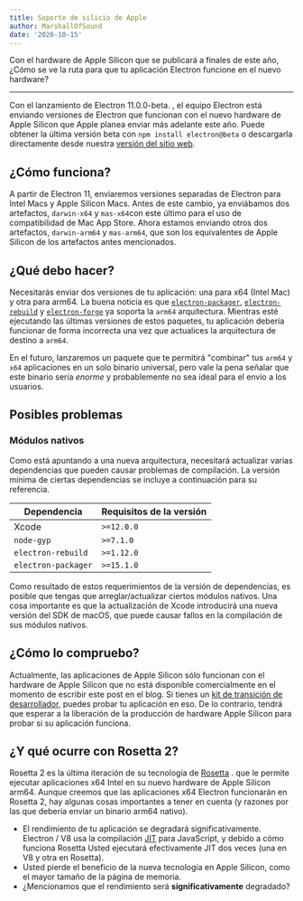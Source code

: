 ```yaml
---
title: Soporte de silicio de Apple
author: MarshallOfSound
date: '2020-10-15'
---
```


Con el hardware de Apple Silicon que se publicará a finales de este año, ¿Cómo se ve la ruta para que tu aplicación Electron funcione en el nuevo hardware?

---

Con el lanzamiento de Electron 11.0.0-beta. , el equipo Electron está enviando versiones de Electron que funcionan con el nuevo hardware de Apple Silicon que Apple planea enviar más adelante este año. Puede obtener la última versión beta con `npm install electron@beta` o descargarla directamente desde nuestra [versión del sitio web](https://electronjs.org/releases/stable).

## ¿Cómo funciona?

A partir de Electron 11, enviaremos versiones separadas de Electron para Intel Macs y Apple Silicon Macs. Antes de este cambio, ya enviábamos dos artefactos, `darwin-x64` y `mas-x64`con este último para el uso de compatibilidad de Mac App Store. Ahora estamos enviando otros dos artefactos, `darwin-arm64` y `mas-arm64`, que son los equivalentes de Apple Silicon de los artefactos antes mencionados.

## ¿Qué debo hacer?

Necesitarás enviar dos versiones de tu aplicación: una para x64 (Intel Mac) y otra para arm64. La buena noticia es que [`electron-packager`](https://github.com/electron/electron-packager/), [`electron-rebuild`](https://github.com/electron/electron-rebuild/) y [`electron-forge`](https://github.com/electron-userland/electron-forge/) ya soporta la `arm64` arquitectura. Mientras esté ejecutando las últimas versiones de estos paquetes, tu aplicación debería funcionar de forma incorrecta una vez que actualices la arquitectura de destino a `arm64`.

En el futuro, lanzaremos un paquete que te permitirá "combinar" tus `arm64` y `x64` aplicaciones en un solo binario universal, pero vale la pena señalar que este binario sería _enorme_ y probablemente no sea ideal para el envío a los usuarios.

## Posibles problemas

### Módulos nativos

Como está apuntando a una nueva arquitectura, necesitará actualizar varias dependencias que pueden causar problemas de compilación. La versión mínima de ciertas dependencias se incluye a continuación para su referencia.

| Dependencia         | Requisitos de la versión |
| ------------------- | ------------------------ |
| Xcode               | `>=12.0.0`            |
| `node-gyp`          | `>=7.1.0`             |
| `electron-rebuild`  | `>=1.12.0`            |
| `electron-packager` | `>=15.1.0`            |

Como resultado de estos requerimientos de la versión de dependencias, es posible que tengas que arreglar/actualizar ciertos módulos nativos.  Una cosa importante es que la actualización de Xcode introducirá una nueva versión del SDK de macOS, que puede causar fallos en la compilación de sus módulos nativos.


## ¿Cómo lo compruebo?

Actualmente, las aplicaciones de Apple Silicon sólo funcionan con el hardware de Apple Silicon que no está disponible comercialmente en el momento de escribir este post en el blog. Si tienes un [kit de transición de desarrollador](https://developer.apple.com/programs/universal/), puedes probar tu aplicación en eso. De lo contrario, tendrá que esperar a la liberación de la producción de hardware Apple Silicon para probar si su aplicación funciona.

## ¿Y qué ocurre con Rosetta 2?

Rosetta 2 es la última iteración de su tecnología de [Rosetta](https://en.wikipedia.org/wiki/Rosetta_(software)) . que le permite ejecutar aplicaciones x64 Intel en su nuevo hardware de Apple Silicon arm64. Aunque creemos que las aplicaciones x64 Electron funcionarán en Rosetta 2, hay algunas cosas importantes a tener en cuenta (y razones por las que debería enviar un binario arm64 nativo).

* El rendimiento de tu aplicación se degradará significativamente. Electron / V8 usa la compilación [JIT](https://en.wikipedia.org/wiki/Just-in-time_compilation) para JavaScript, y debido a cómo funciona Rosetta Usted ejecutará efectivamente JIT dos veces (una en V8 y otra en Rosetta).
* Usted pierde el beneficio de la nueva tecnología en Apple Silicon, como el mayor tamaño de la página de memoria.
* ¿Mencionamos que el rendimiento será **significativamente** degradado?
